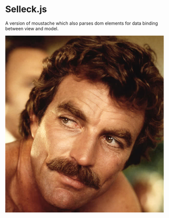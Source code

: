 # Selleck.js

A version of moustache which also parses dom elements for data binding between view and model.

![alt text](https://github.com/hamizmz/selleck-js/raw/master/selleck.jpg "Mmmm look at that moustache!")
